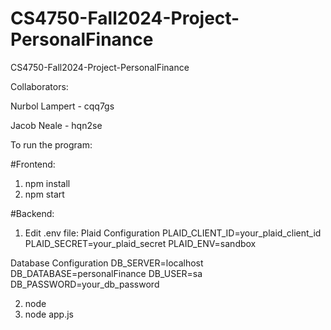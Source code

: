 # CS4750-Fall2024-Project-PersonalFinance
CS4750-Fall2024-Project-PersonalFinance

Collaborators:

Nurbol Lampert - cqq7gs

Jacob Neale - hqn2se

To run the program:

#Frontend:

1) npm install
2) npm start


#Backend:
1) Edit .env file:
Plaid Configuration
PLAID_CLIENT_ID=your_plaid_client_id
PLAID_SECRET=your_plaid_secret
PLAID_ENV=sandbox

Database Configuration
DB_SERVER=localhost
DB_DATABASE=personalFinance
DB_USER=sa
DB_PASSWORD=your_db_password

2) node
3) node app.js
